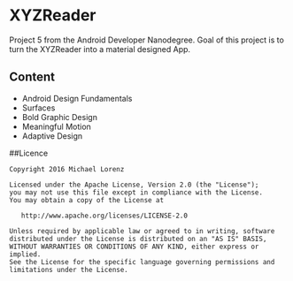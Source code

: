 # XYZReader
Project 5 from the Android Developer Nanodegree. Goal of this project is to turn the XYZReader into a material designed App.

## Content
- Android Design Fundamentals
- Surfaces
- Bold Graphic Design
- Meaningful Motion
- Adaptive Design

##Licence
```
Copyright 2016 Michael Lorenz

Licensed under the Apache License, Version 2.0 (the "License");
you may not use this file except in compliance with the License.
You may obtain a copy of the License at

   http://www.apache.org/licenses/LICENSE-2.0

Unless required by applicable law or agreed to in writing, software
distributed under the License is distributed on an "AS IS" BASIS,
WITHOUT WARRANTIES OR CONDITIONS OF ANY KIND, either express or implied.
See the License for the specific language governing permissions and
limitations under the License.
```